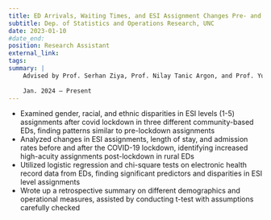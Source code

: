 ```yaml
---
title: ED Arrivals, Waiting Times, and ESI Assignment Changes Pre- and Post-COVID Lockdown
subtitle: Dep. of Statistics and Operations Research, UNC
date: 2023-01-10
#date_end:
position: Research Assistant
external_link:
tags:
summary: |
    Advised by Prof. Serhan Ziya, Prof. Nilay Tanic Argon, and Prof. Yufeng Liu
    
    Jan. 2024 – Present 
---
```



<!--more-->
* Examined gender, racial, and ethnic disparities in ESI levels (1-5) assignments after covid lockdown in three different community-based EDs, finding patterns similar to pre-lockdown assignments
* Analyzed changes in ESI assignments, length of stay, and admission rates before and after the COVID-19 lockdown, identifying increased high-acuity assignments post-lockdown in rural EDs
* Utilized logistic regression and chi-square tests on electronic health record data from EDs, finding significant predictors and disparities in ESI level assignments
* Wrote up a retrospective summary on different demographics and operational measures, assisted by conducting t-test with assumptions carefully checked